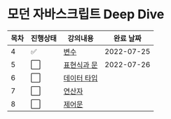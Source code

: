 # 모던 자바스크립트 Deep Dive



|목차|진행상태|강의내용|완료 날짜|
| ------- | ------- | ------- | ------- |
|4| :white_check_mark:   | [변수](변수.md) | 2022-07-25 |
|5| :white_large_square: | [표현식과 문](5장-표현식과-문) | 2022-07-26 |
|6| :white_large_square: | [데이터 타입](6장-데이터-타입) | |
|7| :white_large_square: | [연산자](7장-연산자) | |
|8| :white_large_square: | [제어문](8장-제어문) | |
